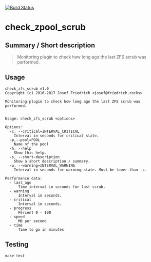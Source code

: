 [![Build Status](https://travis-ci.org/JosefFriedrich-shell/check_zpool_scrub.svg?branch=master)](https://travis-ci.org/JosefFriedrich-shell/check_zpool_scrub)

# check_zpool_scrub

## Summary / Short description

> Monitoring plugin to check how long ago the last ZFS scrub was performed.

## Usage

```
check_zfs_scrub v1.0
Copyright (c) 2016-2017 Josef Friedrich <josef@friedrich.rocks>

Monitoring plugin to check how long ago the last ZFS scrub was performed.


Usage: check_zfs_scrub <options>

Options:
  -c, --critical=INTERVAL_CRITICAL
    Interval in seconds for critical state.
  -p,--pool=POOL
    Name of the pool
  -h, --help
    Show this help.
  -s, --short-description
    Show a short description / summary.
  -w, --warning=INTERVAL_WARNING
    Interval in seconds for warning state. Must be lower than -c.

Performance data:
  - last_ago
      Time interval in seconds for last scrub.
  - warning
      Interval in seconds.
  - critical
      Interval in seconds.
  - progress
      Percent 0 - 100
  - speed
      MB per second
  - time
      Time to go in minutes
```

## Testing

```
make test
```
